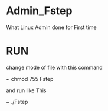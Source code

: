 # Admin_Fstep
What Linux Admin done for First time


# RUN

change mode of file with this command

~ chmod 755 Fstep

and run like This

~ ./Fstep

